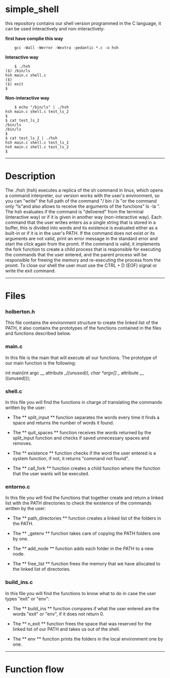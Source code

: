 # simple_shell

this repository contains our shell version programmed in the C language, it can 
be used interactively and non-interactively:

**first have complie this way**

		gcc -Wall -Werror -Wextra -pedantic *.c -o hsh

**Interactive way**

		$ ./hsh
    ($) /bin/ls
    hsh main.c shell.c
    ($)
    ($) exit
    $

**Non-interactive way**

		$ echo "/bin/ls" | ./hsh
    hsh main.c shell.c test_ls_2
    $
    $ cat test_ls_2
    /bin/ls
    /bin/ls
    $
    $ cat test_ls_2 | ./hsh
    hsh main.c shell.c test_ls_2
    hsh main.c shell.c test_ls_2
    $

---------------

# Description

The ./hsh (hsh) executes a replica of the sh command in linux, which opens a
command interpreter, our version works with the user's environment, so you can 
"write" the full path of the command "/ bin / ls "or the command only "ls"and 
also allows to receive the arguments of the functions" ls -la ". The hsh 
evaluates if the command is "delivered" from the terminal (interactive way) or 
if it is given in another way (non-interactive way). Each command that the user 
writes enters as a single string that is stored in a buffer, this is divided 
into words and its existence is evaluated either as a built-in or if it is in 
the user's PATH. If the command does not exist or its arguments are not valid, 
print an error message in the standard error and start the click again from the 
promt. If the command is valid, it implements the fork function to create a child 
process that is responsible for executing the commands that the user entered, 
and the parent process will be responsible for freeing the memory and re-executing the 
process from the promt. To close our shell the user must use the CTRL + D (EOF) 
signal or write the exit command.

-------------

# Files

###  holberton.h

This file contains the environment structure to create the linked list of the 
PATH, it also contains the prototypes of the functions contained in the files 
and functions described below.


### main.c 

In this file is the main that will execute all our functions. The prototype
of our main function is the following:

int main(int argc \__ attribute \__((unused)), char *argv[]  \__ attribute __ ((unused)));

### shell.c

In this file you will find the functions in charge of translating the commands 
written by the user:

- The ** split_input ** function separates the words every time it finds a space 
and returns the number of words it found.

- The ** quit_spaces ** function receives the words returned by the split_input 
function and checks if saved unnecessary spaces and removes.

- The ** existence ** function checks if the word the user entered is a system 
function, if not, it returns "command not found".

- The ** call_fork ** function creates a child function where the function that 
the user wants will be executed.

### entorno.c

In this file you will find the functions that together create and return a 
linked list with the PATH directories to check the existence of the commands 
written by the user:

- The ** path_directories ** function creates a linked list of the folders in 
the PATH.

- The ** _getenv ** function takes care of copying the PATH folders one by one.

- The ** add_node ** function adds each folder in the PATH to a new node.

- The ** free_list ** function frees the memory that we have allocated to the 
linked list of directories.

### build_ins.c

In this file you will find the functions to know what to do in case the user 
types "exit" or "env":

- The ** build_ins ** function compares if what the user entered are the words 
"exit" or "env", if it does not return 0.

- The ** n_exit ** function frees the space that was reserved for the linked 
list of our PATH and takes us out of the shell.

- The ** env ** function prints the folders in the local environment one by one.

---------------

# Function flow
